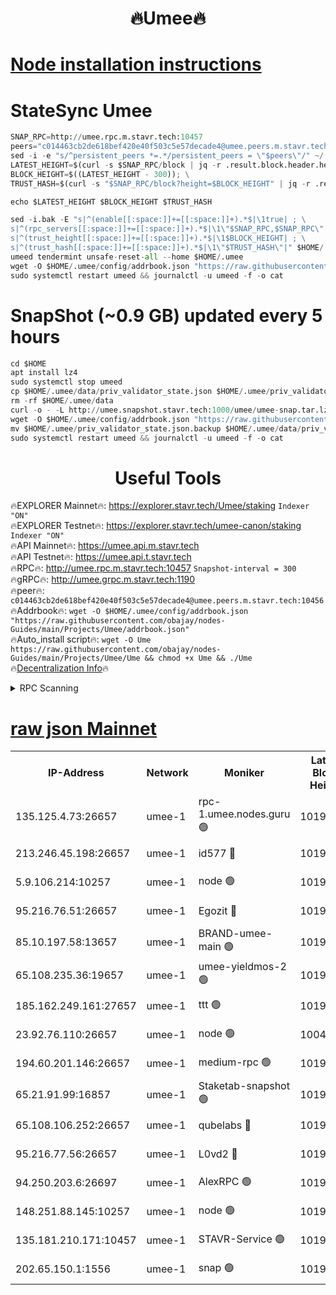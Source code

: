 <h1 align="center"> 🔥Umee🔥</h1>


[Node installation instructions](https://github.com/obajay/nodes-Guides/tree/main/Projects/Umee)
=
# StateSync Umee
```python
SNAP_RPC=http://umee.rpc.m.stavr.tech:10457
peers="c014463cb2de618bef420e40f503c5e57decade4@umee.peers.m.stavr.tech:10456"
sed -i -e "s/^persistent_peers *=.*/persistent_peers = \"$peers\"/" ~/.umee/config/config.toml
LATEST_HEIGHT=$(curl -s $SNAP_RPC/block | jq -r .result.block.header.height); \
BLOCK_HEIGHT=$((LATEST_HEIGHT - 300)); \
TRUST_HASH=$(curl -s "$SNAP_RPC/block?height=$BLOCK_HEIGHT" | jq -r .result.block_id.hash)

echo $LATEST_HEIGHT $BLOCK_HEIGHT $TRUST_HASH

sed -i.bak -E "s|^(enable[[:space:]]+=[[:space:]]+).*$|\1true| ; \
s|^(rpc_servers[[:space:]]+=[[:space:]]+).*$|\1\"$SNAP_RPC,$SNAP_RPC\"| ; \
s|^(trust_height[[:space:]]+=[[:space:]]+).*$|\1$BLOCK_HEIGHT| ; \
s|^(trust_hash[[:space:]]+=[[:space:]]+).*$|\1\"$TRUST_HASH\"|" $HOME/.umee/config/config.toml
umeed tendermint unsafe-reset-all --home $HOME/.umee
wget -O $HOME/.umee/config/addrbook.json "https://raw.githubusercontent.com/obajay/nodes-Guides/main/Projects/Umee/addrbook.json"
sudo systemctl restart umeed && journalctl -u umeed -f -o cat
```
# SnapShot (~0.9 GB) updated every 5 hours
```python
cd $HOME
apt install lz4
sudo systemctl stop umeed
cp $HOME/.umee/data/priv_validator_state.json $HOME/.umee/priv_validator_state.json.backup
rm -rf $HOME/.umee/data
curl -o - -L http://umee.snapshot.stavr.tech:1000/umee/umee-snap.tar.lz4 | lz4 -c -d - | tar -x -C $HOME/.umee --strip-components 2
wget -O $HOME/.umee/config/addrbook.json "https://raw.githubusercontent.com/obajay/nodes-Guides/main/Projects/Umee/addrbook.json"
mv $HOME/.umee/priv_validator_state.json.backup $HOME/.umee/data/priv_validator_state.json
sudo systemctl restart umeed && journalctl -u umeed -f -o cat
```
 <h1 align="center"> Useful Tools</h1>

🔥EXPLORER Mainnet🔥:      https://explorer.stavr.tech/Umee/staking             `Indexer "ON"` \
🔥EXPLORER Testnet🔥:        https://explorer.stavr.tech/umee-canon/staking      `Indexer "ON"` \
🔥API Mainnet🔥:                   https://umee.api.m.stavr.tech \
🔥API Testnet🔥:                     https://umee.api.t.stavr.tech \
🔥RPC🔥:                                   http://umee.rpc.m.stavr.tech:10457                     `Snapshot-interval = 300` \
🔥gRPC🔥:                              http://umee.grpc.m.stavr.tech:1190 \
🔥peer🔥:                     `c014463cb2de618bef420e40f503c5e57decade4@umee.peers.m.stavr.tech:10456` \
🔥Addrbook🔥:    ```wget -O $HOME/.umee/config/addrbook.json "https://raw.githubusercontent.com/obajay/nodes-Guides/main/Projects/Umee/addrbook.json"``` \
🔥Auto_install script🔥: ```wget -O Ume https://raw.githubusercontent.com/obajay/nodes-Guides/main/Projects/Umee/Ume && chmod +x Ume && ./Ume``` \
🔥[Decentralization Info](https://github.com/obajay/StateSync-snapshots/tree/main/Projects/Umee/Decentralization)🔥

<details>
<summary>RPC Scanning</summary>

<h2 align="center"> We scan nodes in real time every 4 hours. And we provide the final result of RPC endpoints.
We cannot influence the operation of these nodes in any way. </h2>


```python
If Voting Power is higher than 0 --> then the Node is a validator of the network and may be subject to attack and be a potential threat to the chain.
```
```python
We marked such validators with a red symbol
```

</details>

[raw json Mainnet](https://rpc-check.umeem.stavr.tech/umeem/rpc-umeem-result.json)
=



<table><tr><th>IP-Address</th><th>Network</th><th>Moniker</th><th>Latest Block Height</th><th>Earliest Block Height</th><th>Catching Up</th><th>Tx Index</th><th>Voting Power</th><th>Scan Time</th></tr><tr><td>135.125.4.73:26657</td><td>umee-1</td><td>rpc-1.umee.nodes.guru 🟢</td><td>10193361</td><td>5167386</td><td>False</td><td>on</td><td>0</td><td>2024-01-18T15:19:10.564867993UTC</td></tr><tr><td>213.246.45.198:26657</td><td>umee-1</td><td>id577 🔴</td><td>10193345</td><td>7100001</td><td>False</td><td>on</td><td>35105596</td><td>2024-01-18T15:17:38.121947580UTC</td></tr><tr><td>5.9.106.214:10257</td><td>umee-1</td><td>node 🟢</td><td>10193356</td><td>7942001</td><td>False</td><td>on</td><td>0</td><td>2024-01-18T15:18:43.223163851UTC</td></tr><tr><td>95.216.76.51:26657</td><td>umee-1</td><td>Egozit 🔴</td><td>10193360</td><td>8262001</td><td>False</td><td>off</td><td>38298998</td><td>2024-01-18T15:19:08.119489325UTC</td></tr><tr><td>85.10.197.58:13657</td><td>umee-1</td><td>BRAND-umee-main 🟢</td><td>10193348</td><td>8427832</td><td>False</td><td>on</td><td>0</td><td>2024-01-18T15:17:55.924284049UTC</td></tr><tr><td>65.108.235.36:19657</td><td>umee-1</td><td>umee-yieldmos-2 🟢</td><td>10193338</td><td>9575548</td><td>False</td><td>on</td><td>0</td><td>2024-01-18T15:16:56.564588952UTC</td></tr><tr><td>185.162.249.161:27657</td><td>umee-1</td><td>ttt 🟢</td><td>10193353</td><td>9733423</td><td>False</td><td>on</td><td>0</td><td>2024-01-18T15:18:25.676019710UTC</td></tr><tr><td>23.92.76.110:26657</td><td>umee-1</td><td>node 🟢</td><td>10046600</td><td>9953901</td><td>False</td><td>on</td><td>0</td><td>2024-01-18T15:19:51.243945425UTC</td></tr><tr><td>194.60.201.146:26657</td><td>umee-1</td><td>medium-rpc 🟢</td><td>10193346</td><td>9984137</td><td>False</td><td>on</td><td>0</td><td>2024-01-18T15:17:49.173660043UTC</td></tr><tr><td>65.21.91.99:16857</td><td>umee-1</td><td>Staketab-snapshot 🟢</td><td>10193350</td><td>9992001</td><td>False</td><td>off</td><td>0</td><td>2024-01-18T15:18:09.102241876UTC</td></tr><tr><td>65.108.106.252:26657</td><td>umee-1</td><td>qubelabs 🔴</td><td>10193348</td><td>10042989</td><td>False</td><td>on</td><td>36766568</td><td>2024-01-18T15:17:56.311089891UTC</td></tr><tr><td>95.216.77.56:26657</td><td>umee-1</td><td>L0vd2 🔴</td><td>10193364</td><td>10093364</td><td>False</td><td>off</td><td>37415292</td><td>2024-01-18T15:19:29.817727818UTC</td></tr><tr><td>94.250.203.6:26697</td><td>umee-1</td><td>AlexRPC 🟢</td><td>10193347</td><td>10132001</td><td>False</td><td>on</td><td>0</td><td>2024-01-18T15:17:51.570748851UTC</td></tr><tr><td>148.251.88.145:10257</td><td>umee-1</td><td>node 🟢</td><td>10193344</td><td>10179652</td><td>False</td><td>on</td><td>0</td><td>2024-01-18T15:17:33.681646192UTC</td></tr><tr><td>135.181.210.171:10457</td><td>umee-1</td><td>STAVR-Service 🟢</td><td>10193363</td><td>10191201</td><td>False</td><td>on</td><td>0</td><td>2024-01-18T15:19:21.183255502UTC</td></tr><tr><td>202.65.150.1:1556</td><td>umee-1</td><td>snap 🟢</td><td>10193355</td><td>10191319</td><td>False</td><td>on</td><td>0</td><td>2024-01-18T15:18:38.828693685UTC</td></tr></table>
